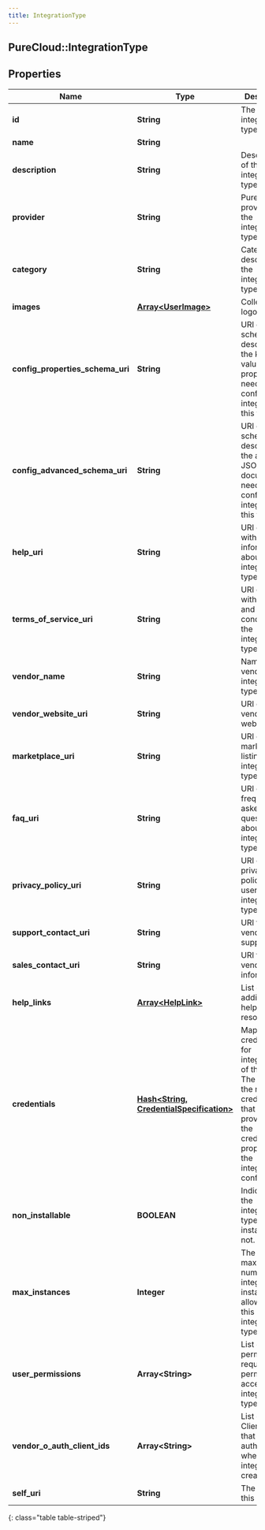 ```yaml
---
title: IntegrationType
---
```

## PureCloud::IntegrationType

## Properties

|Name | Type | Description | Notes|
|------------ | ------------- | ------------- | -------------|
| **id** | **String** | The ID of the integration type. | |
| **name** | **String** |  | [optional] |
| **description** | **String** | Description of the integration type. | [optional] |
| **provider** | **String** | PureCloud provider of the integration type. | [optional] |
| **category** | **String** | Category describing the integration type. | [optional] |
| **images** | [**Array&lt;UserImage&gt;**](UserImage.html) | Collection of logos. | [optional] |
| **config_properties_schema_uri** | **String** | URI of the schema describing the key-value properties needed to configure an integration of this type. | [optional] |
| **config_advanced_schema_uri** | **String** | URI of the schema describing the advanced JSON document needed to configure an integration of this type. | [optional] |
| **help_uri** | **String** | URI of a page with more information about the integration type | [optional] |
| **terms_of_service_uri** | **String** | URI of a page with terms and conditions for the integration type | [optional] |
| **vendor_name** | **String** | Name of the vendor of this integration type | [optional] |
| **vendor_website_uri** | **String** | URI of the vendor&#39;s website | [optional] |
| **marketplace_uri** | **String** | URI of the marketplace listing for this integration type | [optional] |
| **faq_uri** | **String** | URI of frequently asked questions about the integration type | [optional] |
| **privacy_policy_uri** | **String** | URI of a privacy policy for users of the integration type | [optional] |
| **support_contact_uri** | **String** | URI for vendor support | [optional] |
| **sales_contact_uri** | **String** | URI for vendor sales information | [optional] |
| **help_links** | [**Array&lt;HelpLink&gt;**](HelpLink.html) | List of links to additional help resources | [optional] |
| **credentials** | [**Hash&lt;String, CredentialSpecification&gt;**](CredentialSpecification.html) | Map of credentials for integrations of this type. The key is the name of a credential that can be provided in the credentials property of the integration configuration. | [optional] |
| **non_installable** | **BOOLEAN** | Indicates if the integration type is installable or not. | [optional] |
| **max_instances** | **Integer** | The maximum number of integration instances allowable for this integration type | [optional] |
| **user_permissions** | **Array&lt;String&gt;** | List of permissions required to permit user access to the integration type. | [optional] |
| **vendor_o_auth_client_ids** | **Array&lt;String&gt;** | List of OAuth Client IDs that must be authorized when the integration is created. | [optional] |
| **self_uri** | **String** | The URI for this object | [optional] |
{: class="table table-striped"}


